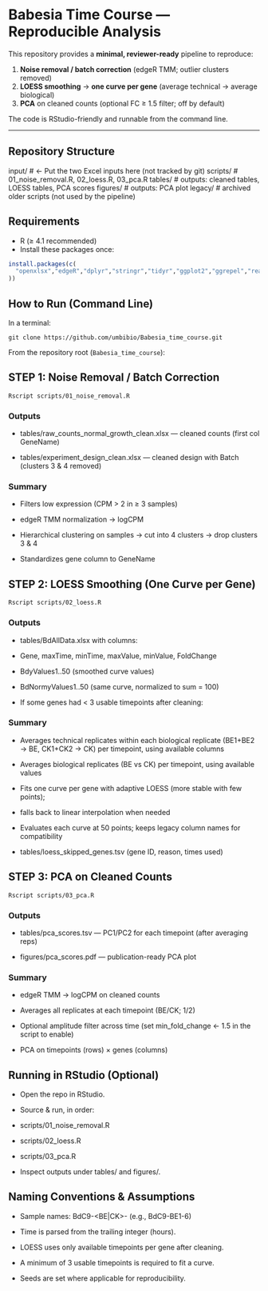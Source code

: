 # Babesia Time Course — Reproducible Analysis

This repository provides a **minimal, reviewer-ready** pipeline to reproduce:

1) **Noise removal / batch correction** (edgeR TMM; outlier clusters removed)  
2) **LOESS smoothing** → **one curve per gene** (average technical → average biological)  
3) **PCA** on cleaned counts (optional FC ≥ 1.5 filter; off by default)

The code is RStudio-friendly and runnable from the command line.

---

## Repository Structure

input/ # <- Put the two Excel inputs here (not tracked by git)
scripts/ # 01_noise_removal.R, 02_loess.R, 03_pca.R
tables/ # outputs: cleaned tables, LOESS tables, PCA scores
figures/ # outputs: PCA plot
legacy/ # archived older scripts (not used by the pipeline)

## Requirements

- R (≥ 4.1 recommended)  
- Install these packages once:

```r
install.packages(c(
  "openxlsx","edgeR","dplyr","stringr","tidyr","ggplot2","ggrepel","readr"
))
```

## How to Run (Command Line)

In a terminal:

```
git clone https://github.com/umbibio/Babesia_time_course.git
```

From the repository root (```Babesia_time_course```):

## STEP 1: Noise Removal / Batch Correction

```
Rscript scripts/01_noise_removal.R
```


### Outputs

- tables/raw_counts_normal_growth_clean.xlsx — cleaned counts (first col GeneName)

- tables/experiment_design_clean.xlsx — cleaned design with Batch (clusters 3 & 4 removed)

### Summary

- Filters low expression (CPM > 2 in ≥ 3 samples)

- edgeR TMM normalization → logCPM

- Hierarchical clustering on samples → cut into 4 clusters → drop clusters 3 & 4

- Standardizes gene column to GeneName



## STEP 2: LOESS Smoothing (One Curve per Gene)

```
Rscript scripts/02_loess.R
```

### Outputs

- tables/BdAllData.xlsx with columns:

- Gene, maxTime, minTime, maxValue, minValue, FoldChange

- BdyValues1..50 (smoothed curve values)

- BdNormyValues1..50 (same curve, normalized to sum = 100)

- If some genes had < 3 usable timepoints after cleaning:

### Summary

- Averages technical replicates within each biological replicate (BE1+BE2 → BE, CK1+CK2 → CK) per timepoint, using available columns

- Averages biological replicates (BE vs CK) per timepoint, using available values

- Fits one curve per gene with adaptive LOESS (more stable with few points);
- falls back to linear interpolation when needed

- Evaluates each curve at 50 points; keeps legacy column names for compatibility

- tables/loess_skipped_genes.tsv (gene ID, reason, times used)

## STEP 3: PCA on Cleaned Counts

```
Rscript scripts/03_pca.R
```

### Outputs

- tables/pca_scores.tsv — PC1/PC2 for each timepoint (after averaging reps)

- figures/pca_scores.pdf — publication-ready PCA plot

### Summary

- edgeR TMM → logCPM on cleaned counts

- Averages all replicates at each timepoint (BE/CK; 1/2)

- Optional amplitude filter across time (set min_fold_change <- 1.5 in the script to enable)

- PCA on timepoints (rows) × genes (columns)


## Running in RStudio (Optional)

- Open the repo in RStudio.

- Source & run, in order:

- scripts/01_noise_removal.R

- scripts/02_loess.R

- scripts/03_pca.R

- Inspect outputs under tables/ and figures/.


## Naming Conventions & Assumptions

- Sample names: BdC9-<BE|CK><rep>-<time> (e.g., BdC9-BE1-6)

- Time is parsed from the trailing integer (hours).

- LOESS uses only available timepoints per gene after cleaning.

- A minimum of 3 usable timepoints is required to fit a curve.

- Seeds are set where applicable for reproducibility.

